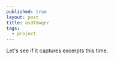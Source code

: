 ```yaml
---
published: true
layout: post
title: asdfdwqer
tags: 
  - project
---
```


Let's see if it captures excerpts this time.